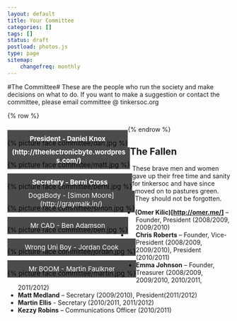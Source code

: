 ```yaml
---
layout: default 
title: Your Committee
categories: []
tags: []
status: draft
postload: photos.js
type: page
sitemap:
    changefreq: monthly
---
```


<style>

section figure {
    float: left;
    clear: both;
    
    position: relative;
    overflow: auto;
    display: inline-block;
    
    margin: 0 auto;
    padding: 30px 0 0 0;
    font-size: 15px;
}

section figure img {
    vertical-align: bottom;
}

section figure figcaption {
    position: absolute;
    bottom: 0;
    left: 0;
    right: 0;
    
    background: rgba(0,0,0,0.7);
    text-align: center;
    color: #fff; 
    padding: 10px;
}

section#container {
	margin-right: auto;
	margin-left: auto;
}

@media (max-width: 768px) {
section figure img {
	width: 100%;
}

}


</style>

#The Committee#
These are the people who run the society and make decisions on what to do. If you want to make a suggestion or contact the committee, please email committee @ tinkersoc.org

{% row %}
<section id="container" class=".col-md-12">
<figure class="item">
{% picture face committee/dan.jpg %}
<figcaption>
<strong>President - Daniel Knox</strong>
</figcaption>
</figure>

<figure class="item">
{% picture face committee/matt.jpg %}
<figcaption>
<strong>Treasurer - [Matthew Prentice](http://theelectronicbyte.wordpress.com/)</strong>
</figcaption>
</figure>

<figure class="item">
{% picture face committee/berni.jpg %}
<figcaption>
<strong>Secretary - Berni Cross</strong>
</figcaption>
</figure>

<figure class="item">
{% picture face committee/simon.jpg %}
<figcaption>
DogsBody - [Simon Moore](http://graymalk.in/)
</figcaption>
</figure>

<figure class="item">
{% picture face committee/ben.jpg %}
<figcaption>
Mr CAD - Ben Adamson
</figcaption>
</figure>

<figure class="item">
{% picture face committee/jordan.jpg %}
<figcaption>
Wrong Uni Boy - Jordan Cook
</figcaption>
</figure>

<figure class="item">
{% picture face committee/martin.jpg %}
<figcaption>
Mr BOOM - Martin Faulkner
</figcaption>
</figure>
</section>

{% endrow %}

<h2>The Fallen</h2>

These brave men and women gave up their free time and sanity for tinkersoc and
have since moved on to pastures green. They should not be forgotten.

* **(Omer Kilic)[http://omer.me/]** – Founder, President (2008/2009, 2009/2010)
* **Chris Roberts** – Founder, Vice-President (2008/2009, 2009/2010), President (2010/2011)
* **Emma Johnson** – Founder, Treasurer (2008/2009, 2009/2010, 2010/2011, 2011/2012)
* **Matt Medland** – Secretary (2009/2010), President(2011/2012)
* **Martin Ellis** - Secretary (2010/2011, 2011/2012)
* **Kezzy Robins** – Communications Officer (2010/2011)

